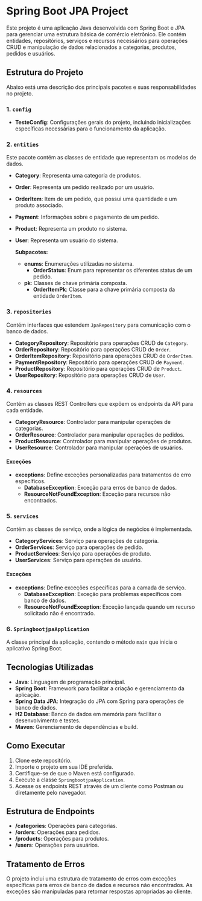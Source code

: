 # Spring Boot JPA Project

Este projeto é uma aplicação Java desenvolvida com Spring Boot e JPA para gerenciar uma estrutura básica de comércio eletrônico. Ele contém entidades, repositórios, serviços e recursos necessários para operações CRUD e manipulação de dados relacionados a categorias, produtos, pedidos e usuários.

## Estrutura do Projeto

Abaixo está uma descrição dos principais pacotes e suas responsabilidades no projeto.

### 1. `config`

- **TesteConfig**: Configurações gerais do projeto, incluindo inicializações específicas necessárias para o funcionamento da aplicação.

### 2. `entities`

Este pacote contém as classes de entidade que representam os modelos de dados.

- **Category**: Representa uma categoria de produtos.
- **Order**: Representa um pedido realizado por um usuário.
- **OrderItem**: Item de um pedido, que possui uma quantidade e um produto associado.
- **Payment**: Informações sobre o pagamento de um pedido.
- **Product**: Representa um produto no sistema.
- **User**: Representa um usuário do sistema.
  
  **Subpacotes:**
  - **enums**: Enumerações utilizadas no sistema.
    - **OrderStatus**: Enum para representar os diferentes status de um pedido.
  - **pk**: Classes de chave primária composta.
    - **OrderItemPk**: Classe para a chave primária composta da entidade `OrderItem`.

### 3. `repositories`

Contém interfaces que estendem `JpaRepository` para comunicação com o banco de dados.

- **CategoryRepository**: Repositório para operações CRUD de `Category`.
- **OrderRepository**: Repositório para operações CRUD de `Order`.
- **OrderItemRepository**: Repositório para operações CRUD de `OrderItem`.
- **PaymentRepository**: Repositório para operações CRUD de `Payment`.
- **ProductRepository**: Repositório para operações CRUD de `Product`.
- **UserRepository**: Repositório para operações CRUD de `User`.

### 4. `resources`

Contém as classes REST Controllers que expõem os endpoints da API para cada entidade.

- **CategoryResource**: Controlador para manipular operações de categorias.
- **OrderResource**: Controlador para manipular operações de pedidos.
- **ProductResource**: Controlador para manipular operações de produtos.
- **UserResource**: Controlador para manipular operações de usuários.

#### Exceções

- **exceptions**: Define exceções personalizadas para tratamentos de erro específicos.
  - **DatabaseException**: Exceção para erros de banco de dados.
  - **ResourceNotFoundException**: Exceção para recursos não encontrados.

### 5. `services`

Contém as classes de serviço, onde a lógica de negócios é implementada.

- **CategoryServices**: Serviço para operações de categoria.
- **OrderServices**: Serviço para operações de pedido.
- **ProductServices**: Serviço para operações de produto.
- **UserServices**: Serviço para operações de usuário.

#### Exceções

- **exceptions**: Define exceções específicas para a camada de serviço.
  - **DatabaseException**: Exceção para problemas específicos com banco de dados.
  - **ResourceNotFoundException**: Exceção lançada quando um recurso solicitado não é encontrado.

### 6. `SpringbootjpaApplication`

A classe principal da aplicação, contendo o método `main` que inicia o aplicativo Spring Boot.

## Tecnologias Utilizadas

- **Java**: Linguagem de programação principal.
- **Spring Boot**: Framework para facilitar a criação e gerenciamento da aplicação.
- **Spring Data JPA**: Integração do JPA com Spring para operações de banco de dados.
- **H2 Database**: Banco de dados em memória para facilitar o desenvolvimento e testes.
- **Maven**: Gerenciamento de dependências e build.

## Como Executar

1. Clone este repositório.
2. Importe o projeto em sua IDE preferida.
3. Certifique-se de que o Maven está configurado.
4. Execute a classe `SpringbootjpaApplication`.
5. Acesse os endpoints REST através de um cliente como Postman ou diretamente pelo navegador.

## Estrutura de Endpoints

- **/categories**: Operações para categorias.
- **/orders**: Operações para pedidos.
- **/products**: Operações para produtos.
- **/users**: Operações para usuários.

## Tratamento de Erros

O projeto inclui uma estrutura de tratamento de erros com exceções específicas para erros de banco de dados e recursos não encontrados. As exceções são manipuladas para retornar respostas apropriadas ao cliente.


